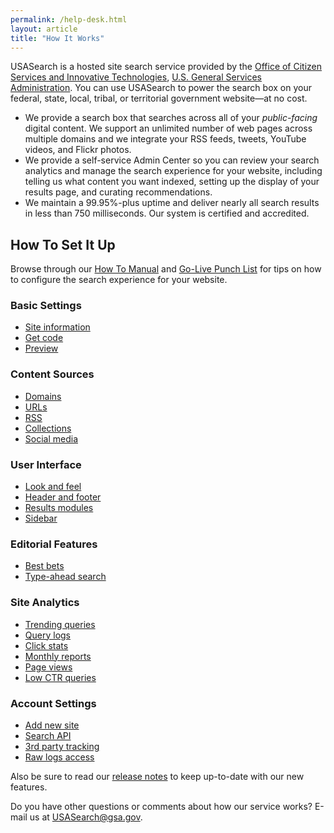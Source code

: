 ```yaml
---
permalink: /help-desk.html
layout: article
title: "How It Works"
---
```


USASearch is a hosted site search service provided by the [Office of Citizen Services and Innovative Technologies](http://www.gsa.gov/portal/category/25729), [U.S. General Services Administration](http://www.gsa.gov/). You can use USASearch to power the search box on your federal, state, local, tribal, or territorial government website&mdash;at no cost.

* We provide a search box that searches across all of your *public-facing* digital content. We support an unlimited number of web pages across multiple domains and we integrate your RSS feeds, tweets, YouTube videos, and Flickr photos.
* We provide a self-service Admin Center so you can review your search analytics and manage the search experience for your website, including telling us what content you want indexed, setting up the display of your results page, and curating recommendations.
* We maintain a 99.95%-plus uptime and deliver nearly all search results in less than 750 milliseconds. Our system is certified and accredited.

## How To Set It Up

Browse through our [How To Manual](/tagged/how-to) and [Go-Live Punch List](/blog/go-live.html) for tips on how to configure the search experience for your website.

### Basic Settings

* [Site information](/manual/site-information.html)
* [Get code](/manual/get-code.html)
* [Preview](/manual/preview.html)

### Content Sources

* [Domains](/manual/domains.html)
* [URLs](/manual/urls.html)
* [RSS](/manual/rss.html)
* [Collections](/manual/collections.html)
* [Social media](/manual/social-media.html)

### User Interface

* [Look and feel](/manual/look-feel.html)
* [Header and footer](/manual/header-footer.html)
* [Results modules](/manual/results-modules.html)
* [Sidebar](/manual/sidebar.html)

### Editorial Features

* [Best bets](/manual/best-bets.html)
* [Type-ahead search](/manual/type-ahead.html)

### Site Analytics

* [Trending queries](/manual/trending-queries.html)
* [Query logs](/manual/query-logs.html)
* [Click stats](/manual/click-stats.html)
* [Monthly reports](/manual/monthly-reports.html)
* [Page views](/manual/page-views.html)
* [Low CTR queries](/manual/low-ctr.html)

### Account Settings

* [Add new site](/manual/add-site.html)
* [Search API](/manual/api.html)
* [3rd party tracking](/manual/third-party.html)
* [Raw logs access](/manual/raw-logs.html)

Also be sure to read our [release notes](/tagged/releases/) to keep up-to-date with our new features.

Do you have other questions or comments about how our service works? E-mail us at <USASearch@gsa.gov>.